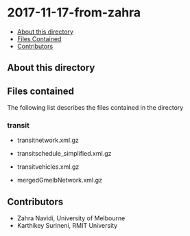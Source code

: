 # 2017-11-17-from-zahra

* [About this directory](#about-this-directory)
* [Files Contained](#files-contained)
* [Contributors](#contributors)


## About this directory


## Files contained

The following list describes the files contained in the directory

### transit

 * transitnetwork.xml.gz
 * transitschedule_simplified.xml.gz
 * transitvehicles.xml.gz

* mergedGmelbNetwork.xml.gz


## Contributors

* Zahra Navidi, University of Melbourne
* Karthikey Surineni, RMIT University




